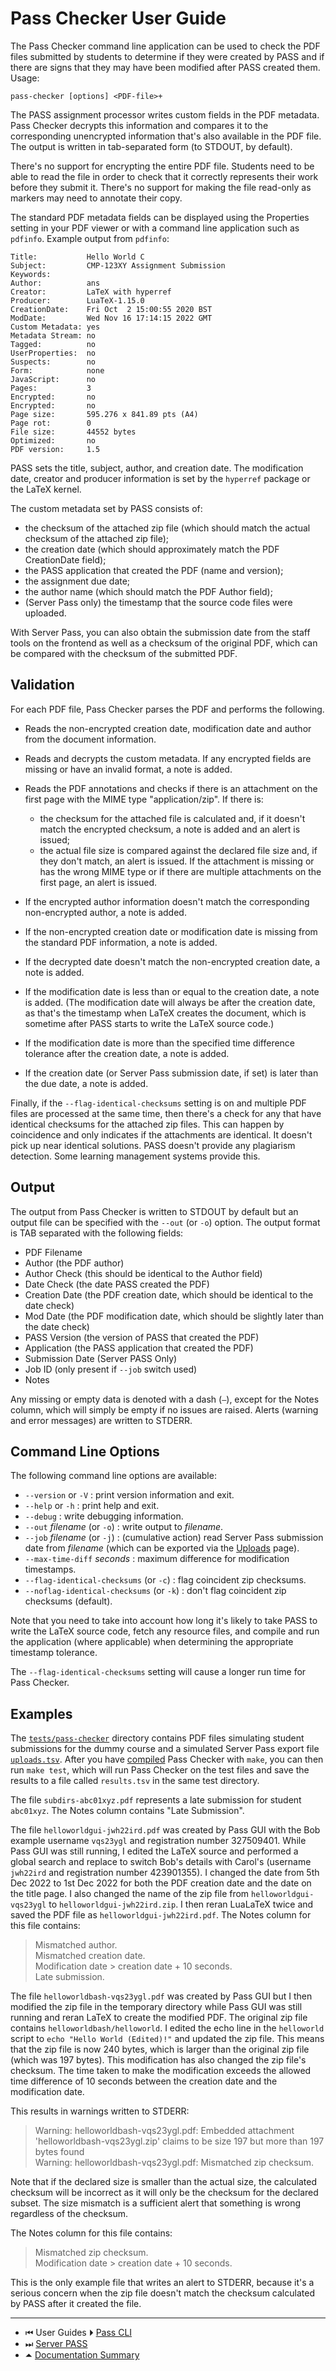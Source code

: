 # Pass Checker User Guide

The Pass Checker command line application can be used to check the
PDF files submitted by students to determine if they were created by
PASS and if there are signs that they may have been modified after
PASS created them. Usage:
```
pass-checker [options] <PDF-file>+
```

The PASS assignment processor writes custom fields in the PDF
metadata. Pass Checker decrypts this information and compares it to
the corresponding unencrypted information that's also available in
the PDF file. The output is written in tab-separated form (to
STDOUT, by default).

There's no support for encrypting the entire PDF file. Students need
to be able to read the file in order to check that it correctly
represents their work before they submit it. There's no support for
making the file read-only as markers may need to annotate their
copy.

The standard PDF metadata fields can be displayed using the
Properties setting in your PDF viewer or with a command
line application such as `pdfinfo`. Example output from `pdfinfo`:
```
Title:           Hello World C
Subject:         CMP-123XY Assignment Submission
Keywords:
Author:          ans
Creator:         LaTeX with hyperref
Producer:        LuaTeX-1.15.0
CreationDate:    Fri Oct  2 15:00:55 2020 BST
ModDate:         Wed Nov 16 17:14:15 2022 GMT
Custom Metadata: yes
Metadata Stream: no
Tagged:          no
UserProperties:  no
Suspects:        no
Form:            none
JavaScript:      no
Pages:           3
Encrypted:       no
Encrypted:       no
Page size:       595.276 x 841.89 pts (A4)
Page rot:        0
File size:       44552 bytes
Optimized:       no
PDF version:     1.5
```

PASS sets the title, subject, author, and creation date. The
modification date, creator and producer information is set by
the `hyperref` package or the LaTeX kernel.

The custom metadata set by PASS consists of:

 - the checksum of the attached zip file (which should match the
   actual checksum of the attached zip file);
 - the creation date (which should approximately match the PDF
   CreationDate field);
 - the PASS application that created the PDF (name and version);
 - the assignment due date;
 - the author name (which should match the PDF Author field);
 - (Server Pass only) the timestamp that the source code files were
   uploaded.

With Server Pass, you can also obtain the submission date from the
staff tools on the frontend as well as a checksum of the original
PDF, which can be compared with the checksum of the submitted PDF.

## Validation

For each PDF file, Pass Checker parses the PDF and performs the
following.

 - Reads the non-encrypted creation date, modification date and
   author from the document information.

 - Reads and decrypts the custom metadata. If any encrypted fields
   are missing or have an invalid format, a note is added.

 - Reads the PDF annotations and checks if there is an attachment
   on the first page with the MIME type "application/zip". If there is:
    - the checksum for the attached file is calculated and, if it
      doesn't match the encrypted checksum, a note is added and an
      alert is issued;
    - the actual file size is compared against the declared file size
      and, if they don't match, an alert is issued.
   If the attachment is missing or has the wrong MIME type or if there
   are multiple attachments on the first page, an alert is issued.

 - If the encrypted author information doesn't match the
   corresponding non-encrypted author, a note is added.

 - If the non-encrypted creation date or modification date is
   missing from the standard PDF information, a note is added.

 - If the decrypted date doesn't match the non-encrypted
   creation date, a note is added.

 - If the modification date is less than or equal to the creation
   date, a note is added. (The modification date will always be
   after the creation date, as that's the timestamp when LaTeX
   creates the document, which is sometime after PASS starts to
   write the LaTeX source code.)

 - If the modification date is more than the specified time
   difference tolerance after the creation date, a note is added.

 - If the creation date (or Server Pass submission date, if set) is
   later than the due date, a note is added.

Finally, if the `--flag-identical-checksums` setting is on and
multiple PDF files are processed at the same time, then
there's a check for any that have identical checksums for the
attached zip files. This can happen by coincidence and only
indicates if the attachments are identical. It doesn't pick up near
identical solutions. PASS doesn't provide any plagiarism detection.
Some learning management systems provide this.

## Output

The output from Pass Checker is written to STDOUT by default but an
output file can be specified with the `--out` (or `-o`) option. The
output format is TAB separated with the following fields:

 - PDF Filename
 - Author (the PDF author)
 - Author Check (this should be identical to the Author field)
 - Date Check (the date PASS created the PDF)
 - Creation Date (the PDF creation date, which should be identical
   to the date check)
 - Mod Date (the PDF modification date, which should be slightly
   later than the date check)
 - PASS Version (the version of PASS that created the PDF)
 - Application (the PASS application that created the PDF)
 - Submission Date (Server PASS Only)
 - Job ID (only present if `--job` switch used)
 - Notes

Any missing or empty data is denoted with a dash (`―`), except for
the Notes column, which will simply be empty if no issues are raised.
Alerts (warning and error messages) are written to STDERR.

## Command Line Options

The following command line options are available:

  - `--version` or `-V` : print version information and exit.
  - `--help` or `-h` : print help and exit.
  - `--debug` : write debugging information.
  - `--out` _filename_ (or `-o`) : write output to _filename_.
  - `--job` _filename_ (or `-j`) : (cumulative action) read Server Pass submission date from  _filename_ (which can be exported via the [Uploads](server-pass/list-uploads.md) page).
  - `--max-time-diff` _seconds_ : maximum difference for
    modification timestamps.
  - `--flag-identical-checksums` (or `-c`) : flag coincident zip
    checksums.
  - `--noflag-identical-checksums` (or `-k`) : don't flag coincident zip
    checksums (default).

Note that you need to take into account how long it's likely to take
PASS to write the LaTeX source code, fetch any resource files, and
compile and run the application (where applicable) when determining
the appropriate timestamp tolerance.

The `--flag-identical-checksums` setting will cause a longer run
time for Pass Checker.

## Examples

The [`tests/pass-checker`](../tests/pass-checker/README.md) directory contains PDF files simulating
student submissions for the dummy course and a simulated Server Pass export file [`uploads.tsv`](../tests/pass-checker/uploads.tsv). After you have
[compiled](compile.md) Pass Checker with `make`, you can then run
`make test`, which will run Pass Checker on the test files and save
the results to a file called `results.tsv` in the same test
directory.

The file `subdirs-abc01xyz.pdf` represents a late submission for
student `abc01xyz`. The Notes column contains "Late Submission".

The file `helloworldgui-jwh22ird.pdf` was created by Pass GUI with
the Bob example username `vqs23ygl` and registration number 327509401.
While Pass GUI was still running, I edited the LaTeX source and
performed a global search and replace to switch Bob's details with
Carol's (username `jwh22ird` and registration number 423901355). I
changed the date from 5th Dec 2022 to 1st Dec 2022 for both the PDF
creation date and the date on the title page. I also changed the
name of the zip file from `helloworldgui-vqs23ygl` to
`helloworldgui-jwh22ird.zip`. I then reran LuaLaTeX twice and saved
the PDF file as `helloworldgui-jwh22ird.pdf`. The Notes column for
this file contains:

> Mismatched author.  
> Mismatched creation date.  
> Modification date \> creation date + 10 seconds.  
> Late submission.

The file `helloworldbash-vqs23ygl.pdf` was created by Pass GUI but I
then modified the zip file in the temporary directory while Pass GUI
was still running and reran LaTeX to create the modified PDF. The
original zip file contains `helloworldbash/helloworld`. I edited the
echo line in the `helloworld` script to `echo "Hello World (Edited)!"`
and updated the zip file. This means that the zip file is now
240 bytes, which is larger than the original zip file (which was 197 bytes).
This modification has also changed the zip file's checksum.
The time taken to make the modification exceeds the allowed time
difference of 10 seconds between the creation date and the modification date.

This results in warnings written to STDERR:

> Warning: helloworldbash-vqs23ygl.pdf: Embedded attachment 'helloworldbash-vqs23ygl.zip' claims to be size 197 but more than 197 bytes found  
> Warning: helloworldbash-vqs23ygl.pdf: Mismatched zip checksum.

Note that if the declared size is smaller than the actual size, the
calculated checksum will be incorrect as it will only be the
checksum for the declared subset. The size mismatch is a sufficient
alert that something is wrong regardless of the checksum.

The Notes column for this file contains:

> Mismatched zip checksum.  
> Modification date \> creation date + 10 seconds.

This is the only example file that writes an alert to STDERR,
because it's a serious concern when the zip file doesn't match the
checksum calculated by PASS after it created the file.

---

 - &#x23EE; User Guides ⏵ [Pass CLI](passcli.md)
 - &#x23ED; [Server PASS](server-pass/README.md)
 - &#x23F6; [Documentation Summary](README.md)
